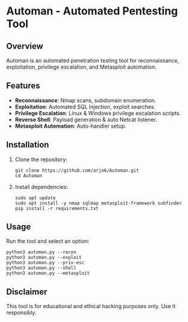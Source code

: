 # Automan - Automated Pentesting Tool

## Overview
Automan is an automated penetration testing tool for reconnaissance, exploitation, privilege escalation, and Metasploit automation.

## Features
- **Reconnaissance**: Nmap scans, subdomain enumeration.
- **Exploitation**: Automated SQL Injection, exploit searches.
- **Privilege Escalation**: Linux & Windows privilege escalation scripts.
- **Reverse Shell**: Payload generation & auto Netcat listener.
- **Metasploit Automation**: Auto-handler setup.

## Installation
1. Clone the repository:
   ```
   git clone https://github.com/arjo6/Automan.git
   cd Automan
   ```
2. Install dependencies:
   ```
   sudo apt update
   sudo apt install -y nmap sqlmap metasploit-framework subfinder
   pip install -r requirements.txt
   ```

## Usage
Run the tool and select an option:
```
python3 automan.py --recon
python3 automan.py --exploit
python3 automan.py --priv-esc
python3 automan.py --shell
python3 automan.py --metasploit
```

## Disclaimer
This tool is for educational and ethical hacking purposes only. Use it responsibly.
